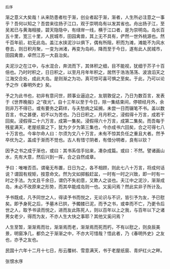     后序 

   渐之意义大矣哉！从来防患者杜于渐，创业者起于渐，渐者，人生所必注意之一事乎？吾何以知之？吾尝来往扬子江口，观于崇明岛有以发其省也。舟出扬子江，至吴淞已与黄海相接，碧天隐隐中，有绿岸一线，横于江口者，是为崇明岛。岛长百五十里，宽三十里，人民城市，田园禽兽，其上无不具有，俨然一世外桃源也。然千百年前，初无此岛。盖江水挟泥沙以俱下，偶有所阻，积而为滩，滩能不为风水卷去，则日积月聚，一变为洲渚，再变为岛屿，降而至于今日，遂有此人民城市，田园禽兽，卓然江苏一大县治矣。

   夫泥沙之在江中，与水混合，奔流而下，其体积之细，目不能视，犹细于芥子十百倍也。乃时时积之，日日积之，以至月月年年积之，居然于浩浩荡荡、波浪滔天之江海交合处，成此大岛。是则渐之为功，真可惊可喜可惧之至矣。于此，乃可以论予之作《春明外史》矣。

   予之为此书也，初非有意问世，顾事业逼迫之，友朋敦促之，乃日为数百言，发表于《世界晚报》之“夜光”。自十三年以至于今日，除一集结束间，停顿经月外，余则非万不得已，或有要务之羁绊，与夫愁病之延搁，未尝一日而辍笔不书。盖以数百言，书之甚便，初不以为苦也。乃日日积之，月月积之，浸假得十万言，成若干回矣。浸假得二十六万言，成第一集矣。浸假得六十万言，成第二集矣。而吾每于残星满天，老屋纸窗之下，犹为夕夕为第三集也，今亦成书六回矣，合之可得七八十万言也。今率尔命人曰：尔须为文八十万言，未有不惊其负任之重且大者。然予卒优为之，盖成于渐而不觉也。古人有惜寸阴者，有借分明者，良有以钦？

   因予之书之成于渐也，或曰：其书系信手拈来，凑杂成篇。或曰：不然。譬诸画山水，先有大意，然后兴到一挥，合之自然成章。

   予曰：唯唯否否。谓毫无布置，日日为之，各不相顾，则此七八十万言，将成何话说？谓固有规矩，按意命文。然为文如掷骰赶盆，一时有一时之兴致，即一时有一时之手法。为文且千余日，谓仍不失初意，又欺人之谈也。夫江中之泥沙，渐渐成岛，未必不改原来之形势，而其卒能成岛则一也。又奚问焉？然此实非子所计及。

   予书既成，凡予同世之人，得读予书而悦之，无论识与不识，皆引予为友，予已慰矣。即予身死之后，予墓木已拱，予髑髅已泥，而予之书，或幸而不亡，乃更令后世之人，取予书读而悦之，进而友此陈死人，则以百年以上之我，与百年以下之诸男女老少，得而为友，不亦人生大快之事耶？其他又奚问焉？

   人生至暂，渐渐焉而壮，渐渐焉而老，渐渐焉而死而朽，不有以慰之，则良辰美景，明窗净几，都负之于渐渐之中，不亦大可惜哉？悟此者，乃《春明外史》之友也，亦予之友也。

   民国十六年十二月十七日，彤云覆树、雪意满天，书于老屋纸窗、青炉红火之畔。

   张恨水序

